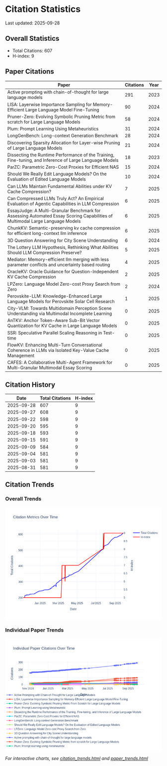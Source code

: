 # Citation Statistics

Last updated: 2025-09-28

## Overall Statistics
- Total Citations: 607
- H-index: 9

## Paper Citations

| Paper | Citations | Year |
| ----- | --------- | ---- |
| Active prompting with chain-of-thought for large language models | 291 | 2023 |
| LISA: Layerwise Importance Sampling for Memory-Efficient Large Language Model Fine-Tuning | 90 | 2024 |
| Pruner-Zero: Evolving Symbolic Pruning Metric from scratch for Large Language Models | 58 | 2024 |
| Plum: Prompt Learning Using Metaheuristics | 31 | 2024 |
| LongGenBench: Long-context Generation Benchmark | 28 | 2024 |
| Discovering Sparsity Allocation for Layer-wise Pruning of Large Language Models | 21 | 2024 |
| Dissecting the Runtime Performance of the Training, Fine-tuning, and Inference of Large Language Models | 18 | 2023 |
| ParZC: Parametric Zero-Cost Proxies for Efficient NAS | 15 | 2024 |
| Should We Really Edit Language Models? On the Evaluation of Edited Language Models | 10 | 2024 |
| Can LLMs Maintain Fundamental Abilities under KV Cache Compression? | 7 | 2025 |
| Can Compressed LLMs Truly Act? An Empirical Evaluation of Agentic Capabilities in LLM Compression | 6 | 2025 |
| EssayJudge: A Multi-Granular Benchmark for Assessing Automated Essay Scoring Capabilities of Multimodal Large Language Models | 6 | 2025 |
| ChunkKV: Semantic-preserving kv cache compression for efficient long-context llm inference | 6 | 2025 |
| 3D Question Answering for City Scene Understanding | 6 | 2024 |
| The Lottery LLM Hypothesis, Rethinking What Abilities Should LLM Compression Preserve? | 5 | 2025 |
| Mediator: Memory-efficient llm merging with less parameter conflicts and uncertainty based routing | 4 | 2025 |
| OracleKV: Oracle Guidance for Question-Independent KV Cache Compression | 2 | 2025 |
| LPZero: Language Model Zero-cost Proxy Search from Zero | 2 | 2024 |
| Perovskite-LLM: Knowledge-Enhanced Large Language Models for Perovskite Solar Cell Research | 1 | 2025 |
| City-VLM: Towards Multidomain Perception Scene Understanding via Multimodal Incomplete Learning | 0 | 2025 |
| AnTKV: Anchor Token-Aware Sub-Bit Vector Quantization for KV Cache in Large Language Models | 0 | 2025 |
| SSR: Speculative Parallel Scaling Reasoning in Test-time | 0 | 2025 |
| FlowKV: Enhancing Multi-Turn Conversational Coherence in LLMs via Isolated Key-Value Cache Management | 0 | 2025 |
| CAFES: A Collaborative Multi-Agent Framework for Multi-Granular Multimodal Essay Scoring | 0 | 2025 |

## Citation History

| Date | Total Citations | H-index |
| ---- | --------------- | ------- |
| 2025-09-28 | 607 | 9 |
| 2025-09-27 | 608 | 9 |
| 2025-09-22 | 598 | 9 |
| 2025-09-20 | 595 | 9 |
| 2025-09-18 | 593 | 9 |
| 2025-09-15 | 591 | 9 |
| 2025-09-09 | 584 | 9 |
| 2025-09-04 | 581 | 9 |
| 2025-09-03 | 581 | 9 |
| 2025-08-31 | 581 | 9 |

## Citation Trends

### Overall Trends
![Citation Trends](citation_trends.png)

### Individual Paper Trends
![Paper Trends](paper_trends.png)

*For interactive charts, see [citation_trends.html](citation_trends.html) and [paper_trends.html](paper_trends.html)*